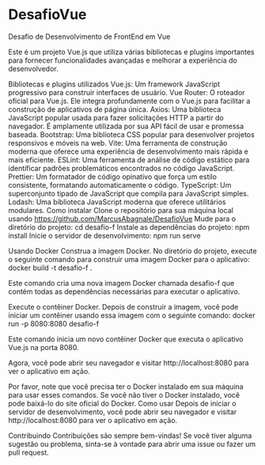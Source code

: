 # DesafioVue
Desafio de Desenvolvimento de FrontEnd em Vue

Este é um projeto Vue.js que utiliza várias bibliotecas e plugins importantes para fornecer funcionalidades avançadas e melhorar a experiência do desenvolvedor.

Bibliotecas e plugins utilizados
Vue.js: Um framework JavaScript progressivo para construir interfaces de usuário.
Vue Router: O roteador oficial para Vue.js. Ele integra profundamente com o Vue.js para facilitar a construção de aplicativos de página única.
Axios: Uma biblioteca JavaScript popular usada para fazer solicitações HTTP a partir do navegador. É amplamente utilizada por sua API fácil de usar e promessa baseada.
Bootstrap: Uma biblioteca CSS popular para desenvolver projetos responsivos e móveis na web.
Vite: Uma ferramenta de construção moderna que oferece uma experiência de desenvolvimento mais rápida e mais eficiente.
ESLint: Uma ferramenta de análise de código estático para identificar padrões problemáticos encontrados no código JavaScript.
Prettier: Um formatador de código opinativo que força um estilo consistente, formatando automaticamente o código.
TypeScript: Um superconjunto tipado de JavaScript que compila para JavaScript simples.
Lodash: Uma biblioteca JavaScript moderna que oferece utilitários modulares.
Como instalar
Clone o repositório para sua máquina local usando https://github.com/MarcusAbagnale/DesafioVue
Mude para o diretório do projeto: cd desafio-f
Instale as dependências do projeto: npm install
Inicie o servidor de desenvolvimento: npm run serve

Usando Docker
Construa a imagem Docker. No diretório do projeto, execute o seguinte comando para construir uma imagem Docker para o aplicativo:
docker build -t desafio-f .

Este comando cria uma nova imagem Docker chamada desafio-f que contém todas as dependências necessárias para executar o aplicativo.

Execute o contêiner Docker. Depois de construir a imagem, você pode iniciar um contêiner usando essa imagem com o seguinte comando:
docker run -p 8080:8080 desafio-f

Este comando inicia um novo contêiner Docker que executa o aplicativo Vue.js na porta 8080.

Agora, você pode abrir seu navegador e visitar http://localhost:8080 para ver o aplicativo em ação.

Por favor, note que você precisa ter o Docker instalado em sua máquina para usar esses comandos. Se você não tiver o Docker instalado, você pode baixá-lo do site oficial do Docker.
Como usar
Depois de iniciar o servidor de desenvolvimento, você pode abrir seu navegador e visitar http://localhost:8080 para ver o aplicativo em ação.

Contribuindo
Contribuições são sempre bem-vindas! Se você tiver alguma sugestão ou problema, sinta-se à vontade para abrir uma issue ou fazer um pull request.
